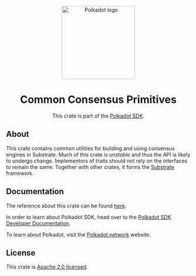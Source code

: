 <div align="center">

<img src="https://raw.githubusercontent.com/paritytech/polkadot-sdk/rzadp/readmes/docs/images/Polkadot_Logo_Horizontal_Pink_BlackOnWhite.png" alt="Polkadot logo" width="200">

# Common Consensus Primitives

This crate is part of the [Polkadot SDK](https://github.com/paritytech/polkadot-sdk/).

</div>

## About

This crate contains common utilities for building and using consensus engines in Substrate.
Much of this crate is _unstable_ and thus the API is likely to undergo
change. Implementors of traits should not rely on the interfaces to remain
the same.
Together with other crates, it forms the [Substrate](https://github.com/paritytech/polkadot-sdk/tree/master/substrate) framework.

## Documentation

The reference about this crate can be found [here](https://paritytech.github.io/polkadot-sdk/master/sp_consensus).

In order to learn about Polkadot SDK, head over to the [Polkadot SDK Developer Documentation](https://paritytech.github.io/polkadot-sdk/master/polkadot_sdk_docs/index.html).

To learn about Polkadot, visit the [Polkadot.network](https://polkadot.network/) website.

## License

This crate is [Apache 2.0 licensed](https://spdx.org/licenses/Apache-2.0.html).
